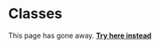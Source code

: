 # Classes

This page has gone away. [**Try here instead**](https://lib-docs.delphidabbler.com/IOUtils/1/API#classes)